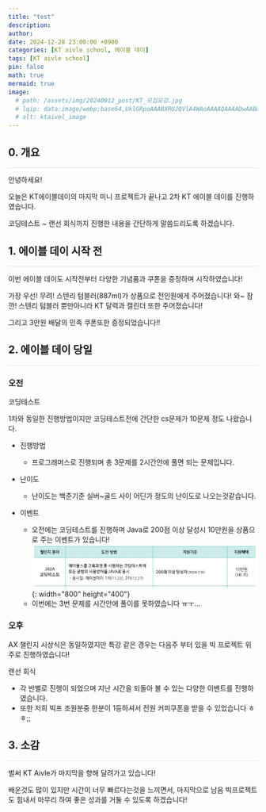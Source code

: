 ```yaml
---
title: "test"
description: 
author:
date: 2024-12-28 23:00:00 +0900
categories: [KT aivle school, 에이블 데이]
tags: [KT aivle school]
pin: false
math: true
mermaid: true
image:
  # path: /assets/img/20240912_post/KT_모집요강.jpg
  # lqip: data:image/webp;base64,UklGRpoAAABXRUJQVlA4WAoAAAAQAAAADwAABwAAQUxQSDIAAAARL0AmbZurmr57yyIiqE8oiG0bejIYEQTgqiDA9vqnsUSI6H+oAERp2HZ65qP/VIAWAFZQOCBCAAAA8AEAnQEqEAAIAAVAfCWkAALp8sF8rgRgAP7o9FDvMCkMde9PK7euH5M1m6VWoDXf2FkP3BqV0ZYbO6NA/VFIAAAA
  # alt: ktaivel_image
---
```


## **0. 개요**
<hr style="height: 0.5px; background-color: rgba(0, 0, 0, .1); border: none;" /> 
안녕하세요!

오늘은 KT에이블데이의 마지막 미니 프로젝트가 끝나고 2차 KT 에이블 데이를 진행하였습니다.  

코딩테스트 ~ 랜선 회식까지 진행한 내용을 간단하게 말씀드리도록 하겠습니다.

## **1. 에이블 데이 시작 전**
<hr style="height: 0.5px; background-color: rgba(0, 0, 0, .1); border: none;" /> 

이번 에이블 데이도 시작전부터 다양한 기념품과 쿠폰을 증정하며 시작하였습니다!

가장 우선! 무려! 스텐리 텀블러(887ml)가 상품으로 전인원에게 주어졌습니다! 와~
잠깐! 스텐리 텀블러 뿐만아니라 KT 달력과 캘린더 또한 주어졌습니다!

그리고 3만원 배달의 민족 쿠폰또한 증정되었습니다!!

## **2. 에이블 데이 당일**
<hr style="height: 0.5px; background-color: rgba(0, 0, 0, .1); border: none;" /> 

### 오전
코딩테스트

1차와 동일한 진행방법이지만 코딩테스트전에 간단한 cs문제가 10문제 정도 나왔습니다.

- 진행방법
  - 프로그래머스로 진행되며 총 3문제를 2시간안에 풀면 되는 문제입니다.

- 난이도
  - 난이도는 백준기준 실버~골드 사이 어딘가 정도의 난이도로 나오는것같습니다.

- 이벤트
  - 오전에는 코딩테스트를 진행하며 Java로 200점 이상 달성시 10만원을 상품으로 주는 이벤트가 있습니다!
  ![Desktop View](/assets/img/20241122_post/java.JPG){: width="800" height="400"}
  - 이번에는 3번 문제를 시간안에 풀이를 못하였습니다 ㅠㅜ...

### 오후

AX 챌린지 시상식은 동일하였지만 특강 같은 경우는 다음주 부터 있을 빅 프로젝트 위주로 진행하였습니다!

랜선 회식
- 각 반별로 진행이 되었으며 지난 시간을 되돌아 볼 수 있는 다양한 이벤트를 진행하였습니다.
- 또한 저희 빅프 조원분중 한분이 1등하셔서 전원 커피쿠폰을 받을 수 있었습니다 ㅎㅎ;;

## **3. 소감**
<hr style="height: 0.5px; background-color: rgba(0, 0, 0, .1); border: none;" /> 

벌써 KT Aivle가 마지막을 향해 달려가고 있습니다!

배운것도 많이 있지만 시간이 너무 빠르다는것을 느끼면서, 마지막으로 남음 빅프로젝트도 힘내서 마무리 하여 좋은 성과를 거둘 수 있도록 하겠습니다!